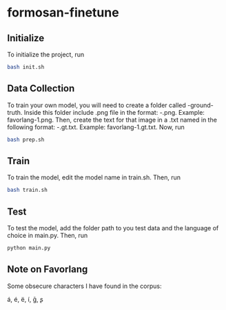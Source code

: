 # formosan-finetune

## Initialize

To initialize the project, run
``` bash
bash init.sh
```

## Data Collection

To train your own model, you will need to create a folder called <language>-ground-truth. Inside this folder include .png file in the format: <language>-<index>.png. Example: favorlang-1.png. Then, create the text for that image in a .txt named in the following format: <language>-<index>.gt.txt. Example: favorlang-1.gt.txt. Now, run
``` bash
bash prep.sh
```

## Train

To train the model, edit the model name in train.sh. Then, run

```bash 
bash train.sh
```

## Test

To test the model, add the folder path to you test data and the language of choice in main.py. Then, run

```bash
python main.py
```

## Note on Favorlang

Some obsecure characters I have found in the corpus: 

á, é, ë, í, ḡ, ʂ 
